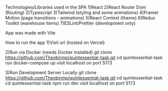 Technologies/Libraries used in the SPA
1)React
2)React Router Dom (Routing)
2)Typescript
3)Tailwind (styling and some animations)
4)Framer Motion (page transitions - animations)
5)React Context (theme)
6)Redux Toolkit (warehouse items)
7)ESLint/Prettier (development only)

App was made with Vite

How to run the app
1)Visit url (hosted on Vercel)

2)Run via Docker (needs Docker installed)
git clone https://github.com/Theobirmp/quintessential-task.git
cd quintessential-task
run docker-compose up
visit localhost on port 5173

3)Run Development Server Locally
git clone https://github.com/Theobirmp/quintessential-task.git
cd quintessential-task
cd quintessential-task
npm run dev
visit localhost on port 5173
